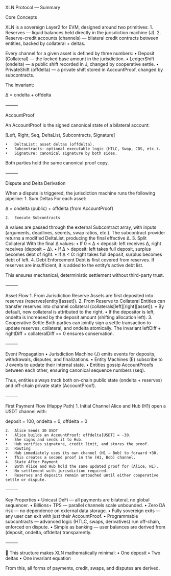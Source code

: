 XLN Protocol — Summary

Core Concepts

XLN is a sovereign Layer2 for EVM, designed around two primitives:
	1.	Reserves — liquid balances held directly in the jurisdiction machine (J).
	2.	Reserve-credit accounts (channels) — bilateral credit contracts between entities, backed by collateral + deltas.

Every channel for a given asset is defined by three numbers:
	•	Deposit (Collateral) — the locked base amount in the jurisdiction.
	•	LedgerShift (ondelta) — a public shift recorded in J, changed by cooperative settle.
	•	PrivateShift (offdelta) — a private shift stored in AccountProof, changed by subcontracts.

The invariant:

Δ = ondelta + offdelta


⸻

AccountProof

An AccountProof is the signed canonical state of a bilateral account:

[Left, Right, Seq, DeltaList, Subcontracts, Signature]

	•	DeltaList: asset deltas (offdelta).
	•	Subcontracts: optional executable logic (HTLC, Swap, CDS, etc.).
	•	Signature: canonical signature by both sides.
Both parties hold the same canonical proof copy.

⸻

Dispute and Delta Derivation

When a dispute is triggered, the jurisdiction machine runs the following pipeline:
	1.	Sum Deltas
For each asset:

Δ = ondelta (public) + offdelta (from AccountProof)


	2.	Execute Subcontracts
Δ values are passed through the external Subcontract array, with inputs (arguments, deadlines, secrets, swap ratios, etc.).
The subcontract provider returns a modified DeltaList, producing the final effective Δ.
	3.	Split Collateral
With the final Δ values:
	•	If 0 ≤ Δ ≤ deposit: left receives Δ, right receives (deposit − Δ).
	•	If Δ > deposit: left takes full deposit, surplus becomes debt of right.
	•	If Δ < 0: right takes full deposit, surplus becomes debt of left.
	4.	Debt Enforcement
Debt is first covered from reserves. If reserves are insufficient, it is added to the entity’s active debt list.

This ensures mechanical, deterministic settlement without third-party trust.

⸻

Asset Flow
	1.	From Jurisdiction Reserve
Assets are first deposited into reserves (reserves[entity][asset]).
	2.	From Reserve to Collateral
Entities can transfer reserves into channel collateral (collaterals[left][right][asset]).
	•	By default, new collateral is attributed to the right.
	•	If the depositor is left, ondelta is increased by the deposit amount (shifting allocation left).
	3.	Cooperative Settle
Both parties can jointly sign a settle transaction to update reserves, collateral, and ondelta atomically.
The invariant leftDiff + rightDiff + collateralDiff == 0 ensures conservation.

⸻

Event Propagation
	•	Jurisdiction Machine (J) emits events for deposits, withdrawals, disputes, and finalizations.
	•	Entity Machines (E) subscribe to J events to update their internal state.
	•	Entities gossip AccountProofs between each other, ensuring canonical sequence numbers (seq).

Thus, entities always track both on-chain public state (ondelta + reserves) and off-chain private state (AccountProof).

⸻

First Payment Flow (Happy Path)
	1.	Initial Channel
Alice and Hub (H1) open a USDT channel with:

deposit = 100, ondelta = 0, offdelta = 0


	2.	Alice Sends 30 USDT
	•	Alice builds an AccountProof: offdelta[USDT] = -30.
	•	She signs and sends it to Hub.
	•	Hub verifies signature, credit limit, and stores the proof.
	3.	Routing
	•	Hub immediately uses its own channel (H1 → Bob) to forward +30.
	•	This creates a second proof in the (H1, Bob) channel.
	4.	State After Payment
	•	Both Alice and Hub hold the same updated proof for (Alice, H1).
	•	No settlement with jurisdiction required.
	•	Reserves and deposits remain untouched until either cooperative settle or dispute.

⸻

Key Properties
	•	Unicast DeFi — all payments are bilateral, no global sequencer.
	•	Billions+ TPS — parallel channels scale unbounded.
	•	Zero DA risk — no dependence on external data storage.
	•	Fully sovereign exits — any user can exit with just their AccountProof.
	•	Programmable subcontracts — advanced logic (HTLC, swaps, derivatives) run off-chain, enforced on dispute.
	•	Simple as banking — user balances are derived from (deposit, ondelta, offdelta) transparently.

⸻

📌 This structure makes XLN mathematically minimal:
	•	One deposit
	•	Two deltas
	•	One invariant equation

From this, all forms of payments, credit, swaps, and disputes are derived.
